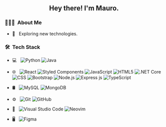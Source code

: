<h2 align="center"> Hey there! I'm Mauro.</h2>

<h3> 👨🏻‍💻 &nbsp;About Me </h3>

- 🤔 &nbsp; Exploring new technologies.

<h3> 🛠 &nbsp;Tech Stack</h3>

- 💻 &nbsp;
  ![Python](https://img.shields.io/badge/-Python-333333?style=flat&logo=python)
  ![Java](https://img.shields.io/badge/-Java-333333?style=flat&logo=Java&logoColor=007396)
- 🌐 &nbsp;
  ![React](https://img.shields.io/badge/-React-333333?style=flat&logo=react)
  ![Styled Components](https://img.shields.io/badge/-Styled%20Components-ff69b4)
  ![JavaScript](https://img.shields.io/badge/-JavaScript-333333?style=flat&logo=javascript)
  ![HTML5](https://img.shields.io/badge/-HTML5-333333?style=flat&logo=HTML5)
  ![.NET Core](https://img.shields.io/badge/-.Net%20Core-lightgrey)
  ![CSS](https://img.shields.io/badge/-CSS-333333?style=flat&logo=CSS3&logoColor=1572B6)
  ![Bootstrap](https://img.shields.io/badge/-Bootstrap-333333?style=flat&logo=bootstrap&logoColor=563D7C)
  ![Node.js](https://img.shields.io/badge/-Node.js-333333?style=flat&logo=node.js)
  ![Express js](https://img.shields.io/badge/-ExpressJS-lightgrey)
  ![TypeScript](https://img.shields.io/badge/-TypeScript-blue)
  
- 🛢 &nbsp;
  ![MySQL](https://img.shields.io/badge/-MySQL-333333?style=flat&logo=mysql)
  ![MongoDB](https://img.shields.io/badge/-MongoDB-333333?style=flat&logo=mongodb)
- ⚙️ &nbsp;
  ![Git](https://img.shields.io/badge/-Git-333333?style=flat&logo=git)
  ![GitHub](https://img.shields.io/badge/-GitHub-333333?style=flat&logo=github)
- 🔧 &nbsp;
  ![Visual Studio Code](https://img.shields.io/badge/-Visual%20Studio%20Code-333333?style=flat&logo=visual-studio-code&logoColor=007ACC)
  ![Neovim](https://img.shields.io/badge/-Neovim-brightgreen)
- 🖥 &nbsp;
  ![Figma](https://img.shields.io/badge/-Figma-000)

<br/>
